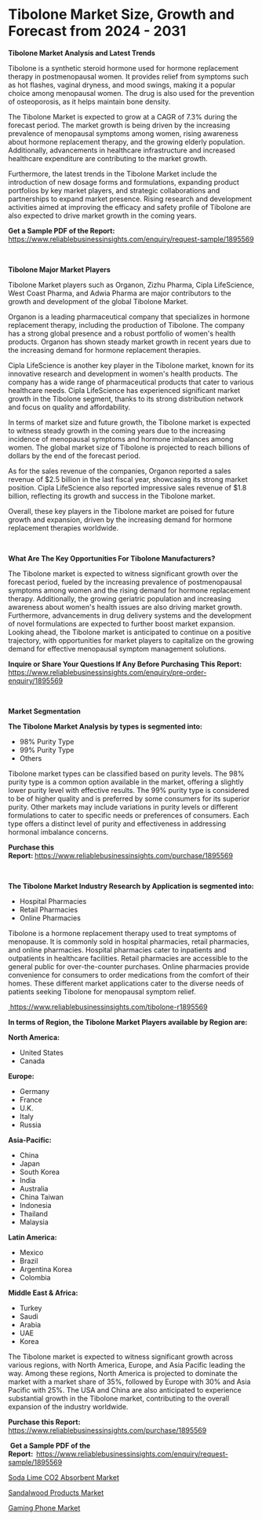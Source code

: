 <p><h1>Tibolone Market Size, Growth and Forecast from 2024 - 2031</h1></p><p><strong>Tibolone Market Analysis and Latest Trends</strong></p>
<p><p>Tibolone is a synthetic steroid hormone used for hormone replacement therapy in postmenopausal women. It provides relief from symptoms such as hot flashes, vaginal dryness, and mood swings, making it a popular choice among menopausal women. The drug is also used for the prevention of osteoporosis, as it helps maintain bone density.</p><p>The Tibolone Market is expected to grow at a CAGR of 7.3% during the forecast period. The market growth is being driven by the increasing prevalence of menopausal symptoms among women, rising awareness about hormone replacement therapy, and the growing elderly population. Additionally, advancements in healthcare infrastructure and increased healthcare expenditure are contributing to the market growth.</p><p>Furthermore, the latest trends in the Tibolone Market include the introduction of new dosage forms and formulations, expanding product portfolios by key market players, and strategic collaborations and partnerships to expand market presence. Rising research and development activities aimed at improving the efficacy and safety profile of Tibolone are also expected to drive market growth in the coming years.</p></p>
<p><strong>Get a Sample PDF of the Report:&nbsp;</strong> <a href="https://www.reliablebusinessinsights.com/enquiry/request-sample/1895569">https://www.reliablebusinessinsights.com/enquiry/request-sample/1895569</a></p>
<p>&nbsp;</p>
<p><strong>Tibolone Major Market Players</strong></p>
<p><p>Tibolone Market players such as Organon, Zizhu Pharma, Cipla LifeScience, West Coast Pharma, and Adwia Pharma are major contributors to the growth and development of the global Tibolone Market. </p><p>Organon is a leading pharmaceutical company that specializes in hormone replacement therapy, including the production of Tibolone. The company has a strong global presence and a robust portfolio of women's health products. Organon has shown steady market growth in recent years due to the increasing demand for hormone replacement therapies.</p><p>Cipla LifeScience is another key player in the Tibolone market, known for its innovative research and development in women's health products. The company has a wide range of pharmaceutical products that cater to various healthcare needs. Cipla LifeScience has experienced significant market growth in the Tibolone segment, thanks to its strong distribution network and focus on quality and affordability.</p><p>In terms of market size and future growth, the Tibolone market is expected to witness steady growth in the coming years due to the increasing incidence of menopausal symptoms and hormone imbalances among women. The global market size of Tibolone is projected to reach billions of dollars by the end of the forecast period.</p><p>As for the sales revenue of the companies, Organon reported a sales revenue of $2.5 billion in the last fiscal year, showcasing its strong market position. Cipla LifeScience also reported impressive sales revenue of $1.8 billion, reflecting its growth and success in the Tibolone market.</p><p>Overall, these key players in the Tibolone market are poised for future growth and expansion, driven by the increasing demand for hormone replacement therapies worldwide.</p></p>
<p>&nbsp;</p>
<p><strong>What Are The Key Opportunities For Tibolone Manufacturers?</strong></p>
<p><p>The Tibolone market is expected to witness significant growth over the forecast period, fueled by the increasing prevalence of postmenopausal symptoms among women and the rising demand for hormone replacement therapy. Additionally, the growing geriatric population and increasing awareness about women's health issues are also driving market growth. Furthermore, advancements in drug delivery systems and the development of novel formulations are expected to further boost market expansion. Looking ahead, the Tibolone market is anticipated to continue on a positive trajectory, with opportunities for market players to capitalize on the growing demand for effective menopausal symptom management solutions.</p></p>
<p><strong>Inquire or Share Your Questions If Any Before Purchasing This Report:</strong> <a href="https://www.reliablebusinessinsights.com/enquiry/pre-order-enquiry/1895569">https://www.reliablebusinessinsights.com/enquiry/pre-order-enquiry/1895569</a></p>
<p>&nbsp;</p>
<p><strong>Market Segmentation</strong></p>
<p><strong>The Tibolone Market Analysis by types is segmented into:</strong></p>
<p><ul><li>98% Purity Type</li><li>99% Purity Type</li><li>Others</li></ul></p>
<p><p>Tibolone market types can be classified based on purity levels. The 98% purity type is a common option available in the market, offering a slightly lower purity level with effective results. The 99% purity type is considered to be of higher quality and is preferred by some consumers for its superior purity. Other markets may include variations in purity levels or different formulations to cater to specific needs or preferences of consumers. Each type offers a distinct level of purity and effectiveness in addressing hormonal imbalance concerns.</p></p>
<p><strong>Purchase this Report:&nbsp;</strong><a href="https://www.reliablebusinessinsights.com/purchase/1895569">https://www.reliablebusinessinsights.com/purchase/1895569</a></p>
<p>&nbsp;</p>
<p><strong>The Tibolone Market Industry Research by Application is segmented into:</strong></p>
<p><ul><li>Hospital Pharmacies</li><li>Retail Pharmacies</li><li>Online Pharmacies</li></ul></p>
<p><p>Tibolone is a hormone replacement therapy used to treat symptoms of menopause. It is commonly sold in hospital pharmacies, retail pharmacies, and online pharmacies. Hospital pharmacies cater to inpatients and outpatients in healthcare facilities. Retail pharmacies are accessible to the general public for over-the-counter purchases. Online pharmacies provide convenience for consumers to order medications from the comfort of their homes. These different market applications cater to the diverse needs of patients seeking Tibolone for menopausal symptom relief.</p></p>
<p><a href="https://www.reliablebusinessinsights.com/tibolone-r1895569">&nbsp;https://www.reliablebusinessinsights.com/tibolone-r1895569</a></p>
<p><strong>In terms of Region, the Tibolone Market Players available by Region are:</strong></p>
<p>
    <p> <strong> North America: </strong>
        <ul>
            <li>United States</li>
            <li>Canada</li>
        </ul>
        </p> 
    <p> <strong> Europe: </strong>
        <ul>
            <li>Germany</li>
            <li>France</li>
            <li>U.K.</li>
            <li>Italy</li>
            <li>Russia</li>
        </ul>
        </p> 
    <p> <strong> Asia-Pacific: </strong>
        <ul>
            <li>China</li>
            <li>Japan</li>
            <li>South Korea</li>
            <li>India</li>
            <li>Australia</li>
            <li>China Taiwan</li>
            <li>Indonesia</li>
            <li>Thailand</li>
            <li>Malaysia</li>
        </ul>
        </p> 
    <p> <strong> Latin America: </strong>
        <ul>
            <li>Mexico</li>
            <li>Brazil</li>
            <li>Argentina Korea</li>
            <li>Colombia</li>
        </ul>
        </p> 
    <p> <strong> Middle East & Africa: </strong>
        <ul>
            <li>Turkey</li>
            <li>Saudi</li>
            <li>Arabia</li>
            <li>UAE</li>
            <li>Korea</li>
        </ul>
    </p>
    </p>
<p><p>The Tibolone market is expected to witness significant growth across various regions, with North America, Europe, and Asia Pacific leading the way. Among these regions, North America is projected to dominate the market with a market share of 35%, followed by Europe with 30% and Asia Pacific with 25%. The USA and China are also anticipated to experience substantial growth in the Tibolone market, contributing to the overall expansion of the industry worldwide.</p></p>
<p><strong>Purchase this Report: </strong><a href="https://www.reliablebusinessinsights.com/purchase/1895569">https://www.reliablebusinessinsights.com/purchase/1895569</a></p>
<p>&nbsp;<strong>Get a Sample PDF of the Report:&nbsp;&nbsp;</strong><a href="https://www.reliablebusinessinsights.com/enquiry/request-sample/1895569">https://www.reliablebusinessinsights.com/enquiry/request-sample/1895569</a></p>
<p><strong></strong></p>
<p><p><a href="https://github.com/mauripalmi/Market-Research-Report-List-4/blob/main/soda-lime-co2-absorbent-market.md">Soda Lime CO2 Absorbent Market</a></p><p><a href="https://github.com/nicoletavirag/Market-Research-Report-List-4/blob/main/sandalwood-products-market.md">Sandalwood Products Market</a></p><p><a href="https://github.com/gulaimolin/Market-Research-Report-List-5/blob/main/gaming-phone-market.md">Gaming Phone Market</a></p></p>